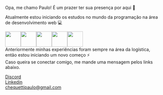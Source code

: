 Opa, me chamo Paulo!
É um prazer ter sua presença por aqui 👋


  Atualmente estou iniciando os estudos no mundo da programação na área de desenvolvimento web 💻 

<img src="https://cdn.jsdelivr.net/gh/devicons/devicon/icons/html5/html5-original.svg" width="50" height="50"/><img src="https://cdn.jsdelivr.net/gh/devicons/devicon/icons/css3/css3-original.svg" width="50" height="50"/><img src="https://cdn.jsdelivr.net/gh/devicons/devicon/icons/javascript/javascript-original.svg" width="50" height="50" /><img src="https://cdn.jsdelivr.net/gh/devicons/devicon/icons/git/git-plain.svg" width="50" height="50" /><img src="https://cdn.jsdelivr.net/gh/devicons/devicon/icons/github/github-original.svg" width="50" height="50" /><br>
Anteriormente minhas experiências foram sempre na área da logística, então estou iniciando um novo começo ⚡<br>
Caso queira se conectar comigo, me mande uma mensagem pelos links abaixo.

<a href="https://discordapp.com/users/322152056251088898" target="_blank">Discord</a><br>
<a href="https://www.linkedin.com/in/paulo-chequetti-ab2b28242" target="_blank">Linkedin</a><br>
chequettipaulo@gmail.com
